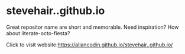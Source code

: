 # stevehair..github.io
Great repositor name are short and memorable. Need inspiration? How about literate-octo-fiesta?


Click to visit website:https://allancodin.github.io/stevehair..github.io/
